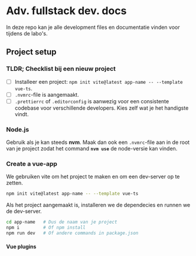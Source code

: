 # Adv. fullstack dev. docs

In deze repo kan je alle development files en documentatie vinden voor tijdens de labo's.

## Project setup

### TLDR; Checklist bij een nieuw project

- [ ] Installeer een project: `npm init vite@latest app-name -- --template vue-ts`.
- [ ] `.nvmrc`-file is aangemaakt.
- [ ] `.prettierrc` of `.editorconfig` is aanwezig voor een consistente codebase voor verschillende developers. Kies zelf wat je het handigste vindt.

### Node.js

Gebruik als je kan steeds **nvm**. Maak dan ook een `.nvmrc`-file aan in de root van je project zodat het command **`nvm use`** de node-versie kan vinden.

### Create a vue-app

We gebruiken vite om het project te maken en om een dev-server op te zetten.

```bash
npm init vite@latest app-name -- --template vue-ts
```

Als het project aangemaakt is, installeren we de dependecies en runnen we de dev-server.

```bash
cd app-name   # Dus de naam van je project
npm i         # Of npm install
npm run dev   # Of andere commands in package.json
```

#### Vue plugins
